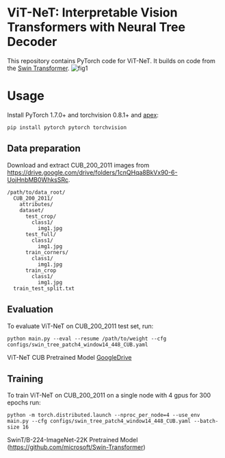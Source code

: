 # ViT-NeT: Interpretable Vision Transformers with Neural Tree Decoder

This repository contains PyTorch code for ViT-NeT. It builds on code from the [Swin Transformer](https://github.com/microsoft/Swin-Transformer).
![fig1](./figs/fig%20s-1.png)

# Usage

Install PyTorch 1.7.0+ and torchvision 0.8.1+ and [apex](https://github.com/NVIDIA/apex):

```
pip install pytorch pytorch torchvision
```

## Data preparation

Download and extract CUB_200_2011 images from https://drive.google.com/drive/folders/1cnQHqa8BkVx90-6-UojHnbMB0WhksSRc.

```
/path/to/data_root/
  CUB_200_2011/
    attributes/
    dataset/
      test_crop/
        class1/
          img1.jpg
      test_full/
        class1/
          img1.jpg
      train_corners/
        class1/
          img1.jpg
      train_crop
        class1/
          img1.jpg
  train_test_split.txt
```

## Evaluation
To evaluate ViT-NeT on CUB_200_2011 test set, run:
```
python main.py --eval --resume /path/to/weight --cfg configs/swin_tree_patch4_window14_448_CUB.yaml
```
ViT-NeT CUB Pretrained Model [GoogleDrive](https://drive.google.com/file/d/1n-54lU0Tr0WXbn1E2geZhmfaXLoiRXxj/view?usp=sharing)

## Training
To train ViT-NeT on CUB_200_2011 on a single node with 4 gpus for 300 epochs run:
```
python -m torch.distributed.launch --nproc_per_node=4 --use_env main.py --cfg configs/swin_tree_patch4_window14_448_CUB.yaml --batch-size 16
```
SwinT/B-224-ImageNet-22K Pretrained Model (https://github.com/microsoft/Swin-Transformer)